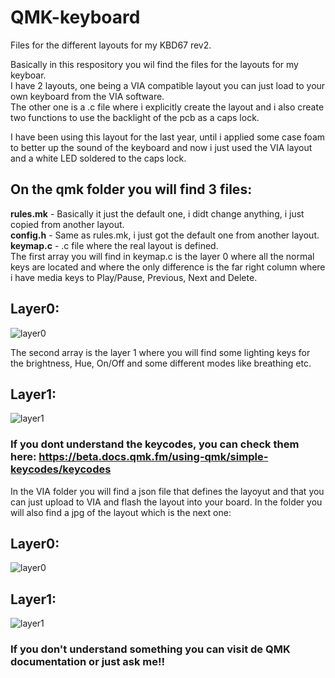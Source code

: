# **QMK-keyboard** 
Files for the different layouts for my KBD67 rev2.   
 
Basically in this respository you wil find the files for the layouts for my keyboar.  
I have 2 layouts, one being a VIA compatible layout you can just load to your own keyboard from the VIA software.  
The other one is a .c file where i explicitly create the layout and i also create two functions to use the backlight of the pcb as a caps lock.  

I have been using this layout for the last year, until i applied some case foam to better up the sound of the keyboard and now i just used the VIA layout and a white LED soldered to the caps lock.


## On the qmk folder you will find 3 files:  
**rules.mk** - Basically it just the default one, i didt change anything, i just copied from another layout.  
**config.h** - Same as rules.mk, i just got the default one from another layout.  
**keymap.c** - .c file where the real layout is defined.  
The first array you will find in keymap.c is the layer 0 where all the normal keys are located and where the only difference is the far right column where i have media keys to Play/Pause, Previous, Next and Delete.
## **Layer0:** 
![layer0](https://user-images.githubusercontent.com/27558633/114104980-2cf5f900-98cc-11eb-9142-8606ae44dfad.PNG)  

The second array is the layer 1 where you will find some lighting keys for the brightness, Hue, On/Off and some different modes like breathing etc.
## **Layer1:**  
![layer1](https://user-images.githubusercontent.com/27558633/114104992-31221680-98cc-11eb-8a96-e92a4a89a920.PNG)


 ### **If you dont understand the keycodes, you can check them here: https://beta.docs.qmk.fm/using-qmk/simple-keycodes/keycodes**


In the VIA folder you will find a json file that defines the layoyut and that you can just upload to VIA and flash the layout into your board. 
In the folder you will also find a jpg of the layout which is the next one:  

## **Layer0:**  
![layer0](https://user-images.githubusercontent.com/27558633/114104740-beb13680-98cb-11eb-82f6-e7386e1b70ef.jpg)  

## **Layer1:**    
![layer1](https://user-images.githubusercontent.com/27558633/114104790-d8527e00-98cb-11eb-87b1-3f18d150f94a.jpg)



### **If you don't understand something you can visit de QMK documentation or just ask me!!**
